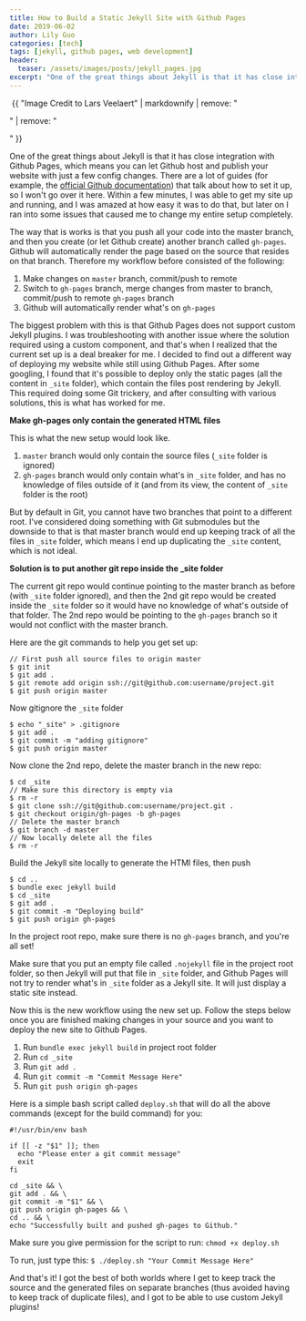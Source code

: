 ```yaml
---
title: How to Build a Static Jekyll Site with Github Pages
date: 2019-06-02
author: Lily Guo
categories: [tech]
tags: [jekyll, github pages, web development]
header:
  teaser: /assets/images/posts/jekyll_pages.jpg
excerpt: "One of the great things about Jekyll is that it has close integration with Github Pages, which means you can let Github host and publish your website with just a few config changes. There are a lot of guides (for example, the [official Github documentation](https://help.github.com/en/articles/setting-up-your-github-pages-site-locally-with-jekyll)) that talk about how to set it up, so I won't go over it here."
---
```

<div class="archive__item-teaser">
    <img src="{{ site.url }}{{ site.baseurl }}/assets/images/posts/jekyll_pages.jpg" alt="">
    <span class="archive__item-caption">{{ "Image Credit to Lars Veelaert" | markdownify | remove: "<p>" | remove: "</p>" }}</span>
</div>

<p></p>

One of the great things about Jekyll is that it has close integration with Github Pages, which means you can let Github host and publish your website with just a few config changes. There are a lot of guides (for example, the [official Github documentation](https://help.github.com/en/articles/setting-up-your-github-pages-site-locally-with-jekyll)) that talk about how to set it up, so I won't go over it here. Within a few minutes, I was able to get my site up and running, and I was amazed at how easy it was to do that, but later on I ran into some issues that caused me to change my entire setup completely. 

The way that is works is that you push all your code into the master branch, and then you create (or let Github create) another branch called `gh-pages`. Github will automatically render the page based on the source that resides on that branch. Therefore my workflow before consisted of the following:

1. Make changes on `master` branch, commit/push to remote
2. Switch to `gh-pages` branch, merge changes from master to branch, commit/push to remote `gh-pages` branch
3. Github will automatically render what's on `gh-pages`

The biggest problem with this is that Github Pages does not support custom Jekyll plugins. I was troubleshooting with another issue where the solution required using a custom component, and that's when I realized that the current set up is a deal breaker for me. I decided to find out a different way of deploying my website while still using Github Pages. After some googling, I found that it's possible to deploy only the static pages (all the content in `_site` folder), which contain the files post rendering by Jekyll. This required doing some Git trickery, and after consulting with various solutions, this is what has worked for me.

**Make gh-pages only contain the generated HTML files**

This is what the new setup would look like.

1. `master` branch would only contain the source files (`_site` folder is ignored)
2. `gh-pages` branch would only contain what's in `_site` folder, and has no knowledge of files outside of it (and from its view, the content of `_site` folder is the root)

But by default in Git, you cannot have two branches that point to a different root. I've considered doing something with Git submodules but the downside to that is that master branch would end up keeping track of all the files in `_site` folder, which means I end up duplicating the `_site` content, which is not ideal.

**Solution is to put another git repo inside the _site folder**

The current git repo would continue pointing to the master branch as before (with `_site` folder ignored), and then the 2nd git repo would be created inside the `_site` folder so it would have no knowledge of what's outside of that folder. The 2nd repo would be pointing to the `gh-pages` branch so it would not conflict with the master branch.

Here are the git commands to help you get set up:

```
// First push all source files to origin master
$ git init
$ git add .
$ git remote add origin ssh://git@github.com:username/project.git
$ git push origin master
```

Now gitignore the `_site` folder

```
$ echo "_site" > .gitignore
$ git add .
$ git commit -m "adding gitignore"
$ git push origin master
```

Now clone the 2nd repo, delete the master branch in the new repo:
```
$ cd _site
// Make sure this directory is empty via
$ rm -r
$ git clone ssh://git@github.com:username/project.git .
$ git checkout origin/gh-pages -b gh-pages
// Delete the master branch
$ git branch -d master
// Now locally delete all the files
$ rm -r
```
Build the Jekyll site locally to generate the HTMl files, then push
```
$ cd ..
$ bundle exec jekyll build
$ cd _site
$ git add .
$ git commit -m "Deploying build"
$ git push origin gh-pages
```
In the project root repo, make sure there is no `gh-pages` branch, and you're all set!

Make sure that you put an empty file called `.nojekyll` file in the project root folder, so then Jekyll will put that file in `_site` folder, and Github Pages will not try to render what's in `_site` folder as a Jekyll site. It will just display a static site instead.

Now this is the new workflow using the new set up. Follow the steps below once you are finished making changes in your source and you want to deploy the new site to Github Pages.

1. Run `bundle exec jekyll build` in project root folder
2. Run `cd _site`
3. Run `git add .`
4. Run `git commit -m "Commit Message Here"`
5. Run `git push origin gh-pages`

Here is a simple bash script called `deploy.sh` that will do all the above commands (except for the build command) for you:

```
#!/usr/bin/env bash

if [[ -z "$1" ]]; then
  echo "Please enter a git commit message"
  exit
fi

cd _site && \
git add . && \
git commit -m "$1" && \
git push origin gh-pages && \
cd .. && \
echo "Successfully built and pushed gh-pages to Github."
```

Make sure you give permission for the script to run:
`chmod +x deploy.sh`

To run, just type this:
`$ ./deploy.sh "Your Commit Message Here"`

And that's it! I got the best of both worlds where I get to keep track the source and the generated files on separate branches (thus avoided having to keep track of duplicate files), and I got to be able to use custom Jekyll plugins!








